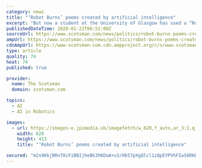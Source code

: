 ```yaml
---
category: news
title: "‘Robot Burns’ poems created by artificial intelligence"
excerpt: "But now a student at the University of Glasgow has used a “Robot Burns” artificial intelligence (AI) poem generator programme to create almost “instant works” by Robert Burns, in honour of a fellow student, Chris, who took his own life on Burns Day, on 25 January 2016. Perry Gibson, who is studying for a PhD in computing science ..."
publishedDateTime: 2020-01-22T06:52:00Z
sourceUrl: https://www.scotsman.com/news/politics/robot-burns-poems-created-by-artificial-intelligence-1-5078792
ampUrl: https://www.scotsman.com/news/politics/robot-burns-poems-created-by-artificial-intelligence-1-5078792/amp
cdnAmpUrl: https://www-scotsman-com.cdn.ampproject.org/c/s/www.scotsman.com/news/politics/robot-burns-poems-created-by-artificial-intelligence-1-5078792/amp
type: article
quality: 74
heat: 74
published: true

provider:
  name: The Scotsman
  domain: scotsman.com

topics:
  - AI
  - AI in Robotics

images:
  - url: https://images-e.jpimedia.uk/imagefetch/w_620,f_auto,ar_3:2,q_auto:low,c_fill/if_h_lte_200,c_mfit,h_201/https://www.scotsman.com/webimage/1.5078791.1579641847!/image/image.jpg
    width: 620
    height: 413
    title: "‘Robot Burns’ poems created by artificial intelligence"

secured: "m2s9KkjBRnT0iFiBBIjheBk3hKDoA+u3/Hb57pXgQlcl1zQpEYPVhFIwS6RKDhwCzSnJ5XQrxsPnNCb6ZnxZCpE/l3pACKSwPiTNwZu0GuSGmhO+CKZGrTYWCZaPRHX6zoF57gyX9BVGZ543zTm/GO1t8QOdx+kNwmy0xX9wgCo/dwIwuX+impmG3IbrtuaWxjv5I6zVlDTMbbELjS/2UPL0/15OuHPdHxjHOioXqHUMNo7er5O6g99xQA/kcCeIgaKsSxwZfC9lrvdgNfF5fS8nhVeoLA+/F5tnNHaeCJsoicUNYMzyRFgqJe30iC3Na56bw0lekf6rDV4q7zCN1Dljb4/Eeag471HsE9qdjJ0U30SNcOnsuBu5sSAOqALKXSuoz8D9RfJ2f/30t3JNVRfQ+ZaoGEIPP49yi5F6krX2lZ1gLEemyQBC8J4v0qxVrENVJ2ZiKdZz4cx4jTRcqw==;D9EF9XYxc8LXRXQDLQAT/w=="
---
```


